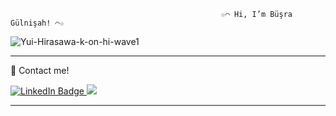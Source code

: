                                                    ☆⌒ Hi, I’m Büşra Gülnişah! ⌒☆ 





![Yui-Hirasawa-k-on-hi-wave1](https://user-images.githubusercontent.com/61381896/199796528-2fd85245-44f3-41af-a8f6-129a11dca1fb.gif)

**************************************************************************************************************************************

🙋 Contact me!

<div id="badges">
  <a href="https://www.linkedin.com/feed/">
    <img src="https://img.shields.io/badge/LinkedIn-blue?style=for-the-badge&logo=linkedin&logoColor=white" alt="LinkedIn Badge"/>
  </a>
  <a href="mailto:busrag.ert@gmail.com?subject=Came%20from%20Github"><img src="https://img.shields.io/badge/gmail-%23D14836.svg?&style=for-the-badge&logo=gmail&logoColor=white" />
  </a>
</div>

**************************************************************************************************************************************
